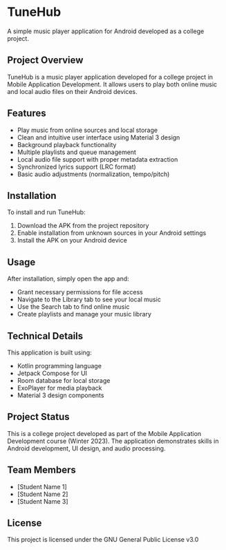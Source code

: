# TuneHub

A simple music player application for Android developed as a college project.

## Project Overview

TuneHub is a music player application developed for a college project in Mobile Application Development. It allows users to play both online music and local audio files on their Android devices.

## Features

- Play music from online sources and local storage
- Clean and intuitive user interface using Material 3 design
- Background playback functionality
- Multiple playlists and queue management
- Local audio file support with proper metadata extraction
- Synchronized lyrics support (LRC format)
- Basic audio adjustments (normalization, tempo/pitch)

## Installation

To install and run TuneHub:

1. Download the APK from the project repository
2. Enable installation from unknown sources in your Android settings
3. Install the APK on your Android device

## Usage

After installation, simply open the app and:
- Grant necessary permissions for file access
- Navigate to the Library tab to see your local music
- Use the Search tab to find online music
- Create playlists and manage your music library

## Technical Details

This application is built using:
- Kotlin programming language
- Jetpack Compose for UI
- Room database for local storage
- ExoPlayer for media playback
- Material 3 design components

## Project Status

This is a college project developed as part of the Mobile Application Development course (Winter 2023). The application demonstrates skills in Android development, UI design, and audio processing.

## Team Members

- [Student Name 1]
- [Student Name 2]
- [Student Name 3]

## License

This project is licensed under the GNU General Public License v3.0

